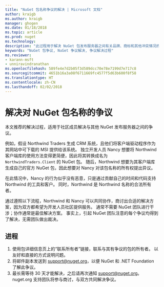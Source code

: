 ```yaml
---
title: "NuGet 包名称争议的解决 | Microsoft 文档"
author: kraigb
ms.author: kraigb
manager: ghogen
ms.date: 01/18/2018
ms.topic: article
ms.prod: nuget
ms.technology: 
description: "此过程用于解决 NuGet 包发布服务器之间有关品牌、商标和其他冲突情况的争议。"
keywords: "NuGet 包争议, NuGet 争议解决, 争议解决过程"
ms.reviewer:
- karann-msft
- unniravindranathan
ms.openlocfilehash: 589fe4e7d2b05f3d589dcc70e78e7199d7e717c8
ms.sourcegitcommit: 4651b16a3a08f6711669fc4577f5d63b600f8f58
ms.translationtype: HT
ms.contentlocale: zh-CN
ms.lasthandoff: 02/02/2018
---
```

# <a name="resolving-disputes-over-nuget-package-names"></a>解决对 NuGet 包名称的争议

本文推荐的解决过程，适用于社区成员解决与其他 NuGet 发布服务器之间的争议。

例如，假设 Northwind Traders 生成 CRM 系统，且他们将客户端驱动程序作为其网站中可下载的 MSI 提供给该系统。 独立开发人员 Nancy 想要将 Northwind 客户端库的使用方法变得更简便，因此将其转换成名为 `NorthwindTraders.Client` 的 NuGet 包。 随后，Northwind 想要为其客户端库生成自己的官方 NuGet 包，因此想要对 Nancy 对该包名称的所有权提出异议。

在此情况中，Nancy 的行为似乎没有恶意，只是通过贡献自己的时间和代码支持 Northwind 的工具和客户。 同时，Northwind 是 Northwind 名称的合法所有者。

通过遵照以下流程，Northwind 和 Nancy 可以共同协作，商讨出合适的解决方案，因为双方都希望为开发人员社区提供服务。 通常不需要 NuGet 团队进行干涉；协作通常是最佳解决方案。 事实上，引起 NuGet 团队注意的每个争议均得到了解决，无需团队做出裁决。

## <a name="process"></a>进程

1. 使用包详细信息页上的“联系所有者”链接，联系与其有争议的包的所有者。 以友好和直接的方式说明问题。
1. 将邮件副本发送到 [support@nuget.org](mailto:support@nuget.org)，以便 NuGet 和 .NET Foundation 了解此争议。
1. 最长需等待 30 天才能解决，之后请再次通知 [support@nuget.org](mailto:support@nuget.org)。 nuget.org 支持团队将参与商讨，与双方共同解决争议。
